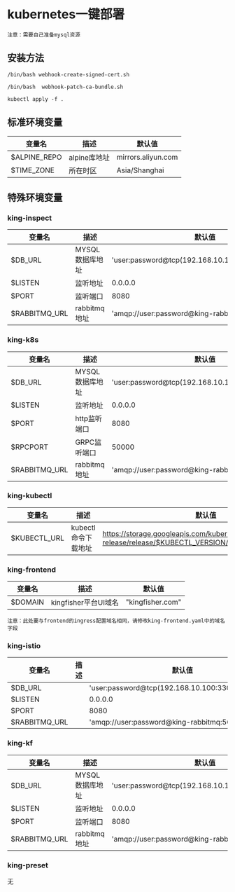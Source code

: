 # kubernetes一键部署

`注意：需要自己准备mysql资源`

## 安装方法

```
/bin/bash webhook-create-signed-cert.sh

/bin/bash  webhook-patch-ca-bundle.sh

kubectl apply -f . 
```

## 标准环境变量

变量名 | 描述 | 默认值
------------ | ------------- | -------------
$ALPINE_REPO |alpine库地址| mirrors.aliyun.com
$TIME_ZONE |所在时区| Asia/Shanghai

## 特殊环境变量

### king-inspect 

变量名 | 描述 | 默认值
------------ | ------------- | -------------
$DB_URL | MYSQL数据库地址 | 'user:password@tcp(192.168.10.100:3306)/kingfisher'
$LISTEN | 监听地址 | 0.0.0.0
$PORT | 监听端口 | 8080
$RABBITMQ_URL | rabbitmq地址 | 'amqp://user:password@king-rabbitmq:5672/'

### king-k8s
变量名 | 描述 | 默认值
------------ | ------------- | -------------
$DB_URL | MYSQL数据库地址 | 'user:password@tcp(192.168.10.100:3306)/kingfisher'
$LISTEN | 监听地址 | 0.0.0.0
$PORT | http监听端口 | 8080
$RPCPORT | GRPC监听端口 | 50000
$RABBITMQ_URL | rabbitmq地址 | 'amqp://user:password@king-rabbitmq:5672/'

### king-kubectl 
变量名 | 描述 | 默认值
------------ | ------------- | -------------
$KUBECTL_URL | kubectl命令下载地址 | https://storage.googleapis.com/kubernetes-release/release/$KUBECTL_VERSION/bin/linux/amd64/kubectl

### king-frontend 

变量名 | 描述 | 默认值
------------ | ------------- | -------------
$DOMAIN | kingfisher平台UI域名 | "kingfisher.com"

```
注意：此处要与frontend的ingress配置域名相同，请修改king-frontend.yaml中的域名字段
```

### king-istio

变量名 | 描述 | 默认值
------------ | ------------- | -------------
$DB_URL || 'user:password@tcp(192.168.10.100:3306)/kingfisher'
$LISTEN || 0.0.0.0
$PORT || 8080
$RABBITMQ_URL || 'amqp://user:password@king-rabbitmq:5672/'

### king-kf

变量名 | 描述 | 默认值
------------ | ------------- | -------------
$DB_URL | MYSQL数据库地址 | 'user:password@tcp(192.168.10.100:3306)/kingfisher'
$LISTEN | 监听地址 | 0.0.0.0
$PORT | 监听端口 | 8080
$RABBITMQ_URL | rabbitmq地址 | 'amqp://user:password@king-rabbitmq:5672/'

### king-preset 

无

